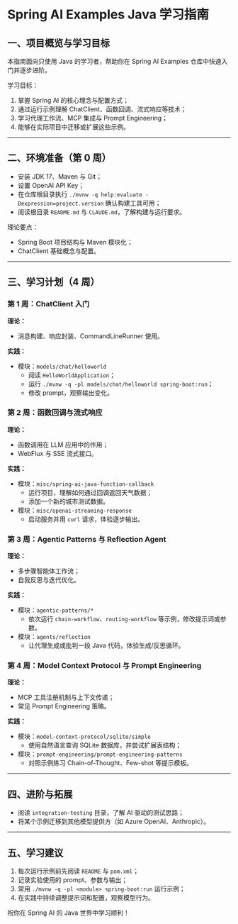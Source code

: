 # Spring AI Examples Java 学习指南

## 一、项目概览与学习目标
本指南面向只使用 Java 的学习者，帮助你在 Spring AI Examples 仓库中快速入门并逐步进阶。

学习目标：
1. 掌握 Spring AI 的核心理念与配置方式；
2. 通过运行示例理解 ChatClient、函数回调、流式响应等技术；
3. 学习代理工作流、MCP 集成与 Prompt Engineering；
4. 能够在实际项目中迁移或扩展这些示例。

---

## 二、环境准备（第 0 周）
- 安装 JDK 17、Maven 与 Git；
- 设置 OpenAI API Key；
- 在仓库根目录执行 `./mvnw -q help:evaluate -Dexpression=project.version` 确认构建工具可用；
- 阅读根目录 `README.md` 与 `CLAUDE.md`，了解构建与运行要求。

理论要点：
- Spring Boot 项目结构与 Maven 模块化；
- ChatClient 基础概念与配置。

---

## 三、学习计划（4 周）

### 第 1 周：ChatClient 入门
**理论：**
- 消息构建、响应封装、CommandLineRunner 使用。

**实践：**
- 模块：`models/chat/helloworld`
  - 阅读 `HelloWorldApplication`；
  - 运行 `./mvnw -q -pl models/chat/helloworld spring-boot:run`；
  - 修改 prompt，观察输出变化。

### 第 2 周：函数回调与流式响应
**理论：**
- 函数调用在 LLM 应用中的作用；
- WebFlux 与 SSE 流式接口。

**实践：**
- 模块：`misc/spring-ai-java-function-callback`
  - 运行项目，理解如何通过回调返回天气数据；
  - 添加一个新的城市测试数据。
- 模块：`misc/openai-streaming-response`
  - 启动服务并用 `curl` 请求，体验逐步输出。

### 第 3 周：Agentic Patterns 与 Reflection Agent
**理论：**
- 多步骤智能体工作流；
- 自我反思与迭代优化。

**实践：**
- 模块：`agentic-patterns/*`
  - 依次运行 `chain-workflow`、`routing-workflow` 等示例，修改提示词或参数。
- 模块：`agents/reflection`
  - 让代理生成或批判一段 Java 代码，体验生成/反思循环。

### 第 4 周：Model Context Protocol 与 Prompt Engineering
**理论：**
- MCP 工具注册机制与上下文传递；
- 常见 Prompt Engineering 策略。

**实践：**
- 模块：`model-context-protocol/sqlite/simple`
  - 使用自然语言查询 SQLite 数据库，并尝试扩展表结构；
- 模块：`prompt-engineering/prompt-engineering-patterns`
  - 对照示例练习 Chain-of-Thought、Few-shot 等提示模板。

---

## 四、进阶与拓展
- 阅读 `integration-testing` 目录，了解 AI 驱动的测试思路；
- 将某个示例迁移到其他模型提供方（如 Azure OpenAI、Anthropic）。

---

## 五、学习建议
1. 每次运行示例前先阅读 `README` 与 `pom.xml`；
2. 记录实验使用的 prompt、参数与输出；
3. 常用 `./mvnw -q -pl <module> spring-boot:run` 运行示例；
4. 在实践中持续调整提示词和配置，观察模型行为。

祝你在 Spring AI 的 Java 世界中学习顺利！
